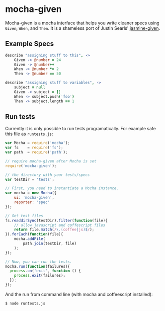 # mocha-given

Mocha-given is a mocha interface that helps you write cleaner specs using `Given`, `When`, and `Then`.
It is a shameless port of Justin Searls' [jasmine-given](https://github.com/searls/jasmine-given).

## Example Specs

``` coffeescript
describe "assigning stuff to this", ->
	Given -> @number = 24
	Given -> @number++
	When -> @number *= 2
	Then -> @number == 50

describe "assigning stuff to variables", ->
	subject = null
	Given -> subject = []
	When -> subject.push('foo')
	Then -> subject.length == 1
```

## Run tests

Currently it is only possible to run tests programatically. For example safe this file as `runtests.js`:

``` javascript
var Mocha = require('mocha');
var fs    = require('fs');
var path  = require('path');

// require mocha-given after Mocha is set
require('mocha-given');

// the directory with your tests/specs
var testDir = 'tests';

// First, you need to instantiate a Mocha instance.
var mocha = new Mocha({
	ui: 'mocha-given',
	reporter: 'spec'
});

// Get test files
fs.readdirSync(testDir).filter(function(file){
	// allow javascript and coffescript files
	return file.match(/\.(coffee|js)$/);
}).forEach(function(file){
	mocha.addFile(
		path.join(testDir, file)
	);
});

// Now, you can run the tests.
mocha.run(function(failures){
  process.on('exit', function () {
	process.exit(failures);
  });
});
```
And the run from command line (with mocha and coffeescript installed):

```
$ node runtests.js
```
